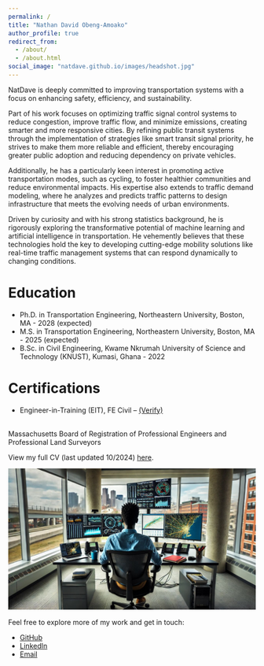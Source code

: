 ```yaml
---
permalink: /
title: "Nathan David Obeng-Amoako"
author_profile: true
redirect_from: 
  - /about/
  - /about.html
social_image: "natdave.github.io/images/headshot.jpg"
---
```

NatDave is deeply committed to improving transportation systems with a focus on enhancing safety, efficiency, and sustainability.

Part of his work focuses on optimizing traffic signal control systems to reduce congestion, improve traffic flow, and minimize emissions, creating smarter and more responsive cities. By refining public transit systems through the implementation of strategies like smart transit signal priority, he strives to make them more reliable and efficient, thereby encouraging greater public adoption and reducing dependency on private vehicles.

Additionally, he has a particularly keen interest in promoting active transportation modes, such as cycling, to foster healthier communities and reduce environmental impacts. His expertise also extends to traffic demand modeling, where he analyzes and predicts traffic patterns to design infrastructure that meets the evolving needs of urban environments.

Driven by curiosity and with his strong statistics background, he is rigorously exploring the transformative potential of machine learning and artificial intelligence in transportation. He vehemently believes that these technologies hold the key to developing cutting-edge mobility solutions like real-time traffic management systems that can respond dynamically to changing conditions.

Education
======
* Ph.D. in Transportation Engineering, Northeastern University, Boston, MA - 2028 (expected)
* M.S. in Transportation Engineering, Northeastern University, Boston, MA - 2025 (expected)
* B.Sc. in Civil Engineering, Kwame Nkrumah University of Science and Technology (KNUST), Kumasi, Ghana - 2022

Certifications
======
*	Engineer-in-Training (EIT), FE Civil – [(Verify)](https://www.credly.com/badges/35f81516-e8ec-40a4-ad6c-beb2d54a2894)
<br>
Massachusetts Board of Registration of Professional Engineers and Professional Land Surveyors

View my full CV (last updated 10/2024) [here](https://natdave.github.io/files/cv.pdf).

![](./images/office.jpg)

Feel free to explore more of my work and get in touch:
- [GitHub](https://github.com/natdave)
- [LinkedIn](https://www.linkedin.com/in/natdave/)
- [Email](mailto:natdave545@gmail.com)
